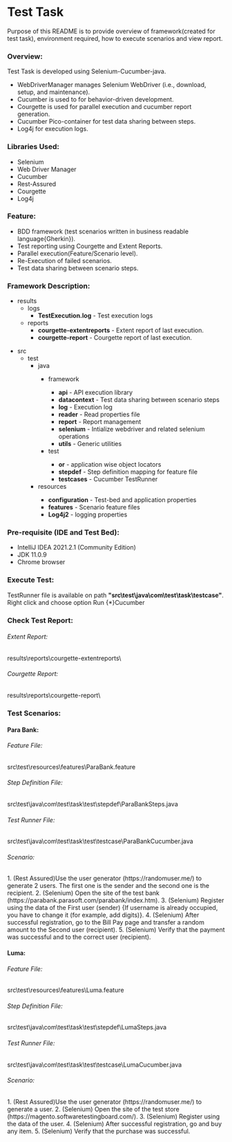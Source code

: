 # Test Task #
Purpose of this README is to provide overview of framework(created for test task), environment required, how
to execute scenarios and view report.
### Overview: ###
Test Task  is developed using Selenium-Cucumber-java.
* WebDriverManager manages Selenium WebDriver (i.e., download, setup, and maintenance).
* Cucumber is used to for behavior-driven development.
* Courgette is used for parallel execution and cucumber report generation.
* Cucumber Pico-container for test data sharing between steps.
* Log4j for execution logs. 
### Libraries Used: ###
* Selenium
* Web Driver Manager
* Cucumber
* Rest-Assured
* Courgette
* Log4j
### Feature: ###
* BDD framework (test scenarios written in business readable language{Gherkin}).
* Test reporting using Courgette and Extent Reports.
* Parallel execution(Feature/Scenario level).
* Re-Execution of failed scenarios.
* Test data sharing between scenario steps.

### Framework Description: ###
<ul id="myUL">
    <li><span class="caret">results</span>
    <ul class="nested">
        <li><span class="caret">logs</span>
        <ul class="nested">
            <li><span class="caret"><strong>TestExecution.log</strong> - Test execution logs</span></li>
        </ul>
        </li>
        <li><span class="caret">reports</span>
        <ul class="nested">
            <li><span class="caret"><strong>courgette-extentreports</strong> - Extent report of last execution.</span></li>
            <li><span class="caret"><strong>courgette-report</strong> - Courgette report of last execution.</span></li>
        </ul>
        </li>
    </ul>
    </li>
</ul>
<ul id="myUL">
    <li><span class="caret">src</span>
        <ul class="nested">
        <li><span class="caret">test</span>
            <ul class="nested">
                <li>java</li>
                <ul class="nested">
                    <li><span class="caret">framework</span></li>
                    <ul class="nested">
                        <li><span class="caret"><strong>api</strong> - API execution library</span></li>
                        <li><span class="caret"><strong>datacontext</strong> - Test data sharing between scenario steps</span></li>
                        <li><span class="caret"><strong>log</strong> - Execution log</span></li>
                        <li><span class="caret"><strong>reader</strong> - Read properties file</span></li>
                        <li><span class="caret"><strong>report</strong> - Report management</span></li>
                        <li><span class="caret"><strong>selenium</strong> - Intialize webdriver and related selenium operations</span></li>
                        <li><span class="caret"><strong>utils</strong> - Generic utilities</span></li>
                    </ul>
                    <li><span class="caret">test</span></li>
                    <ul class="nested">
                        <li><span class="caret"><strong>or</strong> - application wise object locators</span></li>
                        <li><span class="caret"><strong>stepdef</strong> - Step definition mapping for feature file</span></li>
                        <li><span class="caret"><strong>testcases</strong> - Cucumber TestRunner</span></li>
                    </ul>
                </ul>
                <li>resources</li>
                <ul class="nested">
	                <li><span class="caret"><strong>configuration</strong> - Test-bed and application properties</span></li>
                    <li><span class="caret"><strong>features</strong> - Scenario feature files</span></li>
                    <li><span class="caret"><strong>Log4j2</strong> - logging properties</span></li>
                </ul>
            </ul>
        </li>
        </ul>
    </li>
</ul>


### Pre-requisite (IDE and Test Bed): ###
* IntelliJ IDEA 2021.2.1 (Community Edition)
* JDK 11.0.9
* Chrome browser
### Execute Test: ###
TestRunner file is available on path <b>"src\test\java\com\test\task\testcase\"</b>. Right click and choose option Run {*}Cucumber
### Check Test Report: ###
<h6>Extent Report:</h6>results\reports\courgette-extentreports\
<h6>Courgette Report:</h6>results\reports\courgette-report\

### Test Scenarios: ###
<h4>Para Bank:</h4>
<h6>Feature File:</h6> src\test\resources\features\ParaBank.feature
<h6>Step Definition File:</h6> src\test\java\com\test\task\test\stepdef\ParaBankSteps.java
<h6>Test Runner File:</h6> src\test\java\com\test\task\test\testcase\ParaBankCucumber.java
<h6>Scenario:</h6>
1. (Rest Assured)Use the user generator (https://randomuser.me/) to generate 2 users. The first one is the sender and the second one is the recipient.
2. (Selenium) Open the site of the test bank (https://parabank.parasoft.com/parabank/index.htm).
3. (Selenium) Register using the data of the First user (sender) {If username is already occupied, you have to change it (for example, add digits)}.
4. (Selenium) After successful registration, go to the Bill Pay page and transfer a random amount to the Second user (recipient).
5. (Selenium) Verify that the payment was successful and to the correct user (recipient).

<h4>Luma:</h4>
<h6>Feature File:</h6> src\test\resources\features\Luma.feature <br>
<h6>Step Definition File:</h6> src\test\java\com\test\task\test\stepdef\LumaSteps.java <br>
<h6>Test Runner File:</h6> src\test\java\com\test\task\test\testcase\LumaCucumber.java <br>
<h6>Scenario:</h6>
1. (Rest Assured)Use the user generator (https://randomuser.me/) to generate a user.
2. (Selenium) Open the site of the test store (https://magento.softwaretestingboard.com/).
3. (Selenium) Register using the data of the user.
4. (Selenium) After successful registration, go and buy any item.
5. (Selenium) Verify that the purchase was successful.
